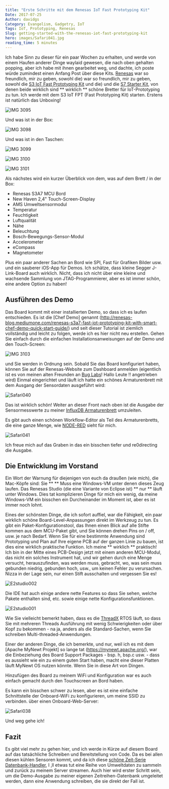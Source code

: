 ```yaml
---
title: "Erste Schritte mit dem Renesas IoT Fast Prototyping Kit"
Date: 2017-07-25
Author: davidgs
Category: Evangelism, Gadgetry, IoT
Tags: IoT, Prototyping, Renesas
Slug: getting-started-with-the-renesas-iot-fast-prototyping-kit
hero: images/Safari041.jpg
reading_time: 5 minutes
---
```


Ich habe Sinn zu dieser für ein paar Wochen zu erhalten, und werde von einem Haufen anderer Dinge waylaid gewesen, die nach oben gehalten popping, aber ich habe mit ihnen gearbeitet weg, und dachte, ich poste würde zumindest einen Anfang Post über diese Kits. [Renesas](https://www.renesas.com/en-us/) war so freundlich, mir zu geben, sowohl die) war so freundlich, mir zu geben, sowohl die [S3 IoT Fast Prototyping Kit](https://www.renesas.com/en-us/products/software-tools/boards-and-kits/renesas-synergy-kits/renesas-synergy-s3a7-prototyping-kit.html) und die) und die [S7 Starter Kit](https://www.renesas.com/en-us/products/software-tools/boards-and-kits/renesas-synergy-kits/renesas-synergy-sk-s7g2.html), von denen beide wirklich sind ** wirklich ** schöne Bretter für IoT-Prototyping zu tun. Ich werde mit dem S3 IoT FPT (Fast Prototyping Kit) starten. Erstens ist natürlich das Unboxing!

![IMG 3095](/posts/category/iot/iot-hardware/images/IMG_3095.png)

Und was ist in der Box:

![IMG 3098](/posts/category/iot/iot-hardware/images/IMG_3098.png)

Und was ist in den Taschen:

![IMG 3099](/posts/category/iot/iot-hardware/images/IMG_3099.png)

![IMG 3100](/posts/category/iot/iot-hardware/images/IMG_3100.png)

![IMG 3101](/posts/category/iot/iot-hardware/images/IMG_3101.png)

Als nächstes wird ein kurzer Überblick von dem, was auf dem Brett / in der Box:

- Renesas S3A7 MCU Bord
- New Haven 2,4" Touch-Screen-Display
- AMS Umweltsensormodul
- Temperatur
- Feuchtigkeit
- Luftqualität
- Nähe
- Beleuchtung
- Bosch-Bewegungs-Sensor-Modul
- Accelerometer
- eCompass
- Magnetometer

Plus ein paar anderer Sachen an Bord wie SPI, Fast für Grafiken Bilder usw. und ein sauberer iOS-App für Demos. Ich schätze, dass kleine Segger J-Link-Board auch wirklich. Nicht, dass ich nicht über eine kleine und wachsende Sammlung von JTAG-Programmierer, aber es ist immer schön, eine andere Option zu haben!

## Ausführen des Demo

Das Board kommt mit einer installierten Demo, so dass ich es laufen entschieden. Es ist die [Chef Demo] genannt (http://renesas-blog.mediumone.com/renesas-s3a7-fast-iot-prototyping-kit-with-smart-chef-demo-quick-start-guide/) und seit dieser Tutorial ist ziemlich vollständig und leicht zu folgen, werde ich es hier nicht neu erstellen. Gehen Sie einfach durch die einfachen Installationsanweisungen auf der Demo und den Touch-Screen:

![IMG 3103](/posts/category/iot/iot-hardware/images/IMG_3103.png)

und Sie werden in Ordnung sein. Sobald Sie das Board konfiguriert haben, können Sie auf der Renesas-Website zum Dashboard anmelden (eigentlich ist es von meinen alten Freunden an [Bug Labs](https://buglabs.net)! Hallo Leute !! angetrieben wird) Einmal eingerichtet und läuft ich hatte ein schönes Armaturenbrett mit dem Ausgang der Sensordaten ausgeführt wird:

![Safari040](/posts/category/iot/iot-hardware/images/Safari040.jpg)

Das ist wirklich schön! Weiter an dieser Front nach oben ist die Ausgabe der Sensormesswerte zu meiner [InfluxDB Armaturenbrett](/posts/category/iot/iot-hardware/running-influxdb-on-an-artik-520/) umzuleiten.

Es gibt auch einen schönen Workflow-Editor als Teil des Armaturenbretts, die eine ganze Menge, wie [NODE-RED](https://nodered.org) sieht für mich.

![Safari041](/posts/category/iot/iot-hardware/images/Safari041.jpg)

Ich freue mich auf das Graben in das ein bisschen tiefer und re0directing die Ausgabe.

## Die Entwicklung im Vorstand

Ein Wort der Warnung für diejenigen von euch da draußen (wie mich), die Mac-Köpfe sind: Sie ** ** Muss eine Windows-VM unter denen dieses Zeug laufen. Das Renesas Studio (die eine Variante von Eclipse ist) ** nur ** läuft unter Windows. Dies tat komplizieren Dinge für mich ein wenig, da meine Windows-VM ein bisschen ein Durcheinander im Moment ist, aber es ist immer noch lohnt.

Eines der schönsten Dinge, die ich sofort auffiel, war die Fähigkeit, ein paar wirklich schöne Board-Level-Anpassungen direkt im Werkzeug zu tun. Es gibt ein Paket-Konfigurationstool, das Ihnen einen Blick auf alle Stifte kommen aus dem MCU-Paket gibt, und Sie können drehen Pins on / off, usw. je nach Bedarf. Wenn Sie für eine bestimmte Anwendung sind Prototyping und Plan auf Ihre eigene PCB auf der ganzen Linie zu bauen, ist dies eine wirklich praktische Funktion. Ich meine ** wirklich ** praktisch! Ich bin in der Mitte eines PCB-Design jetzt mit einem anderen MCU-Modul, das nicht ein solches Instrument hat, und wir gehen durch eine Menge versucht, herauszufinden, was werden muss, gebracht, wo, was sein muss gebunden niedrig, gebunden hoch, usw., um keinen Fehler zu verursachen. Nizza in der Lage sein, nur einen Stift ausschalten und vergessen Sie es!

![E2studio002](/posts/category/iot/iot-hardware/images/e2studio002.jpg)

Die IDE hat auch einige andere nette Features so dass Sie sehen, welche Pakete enthalten sind, etc. sowie einige nette Konfigurationsfunktionen.

![E2studio001](/posts/category/iot/iot-hardware/images/e2studio001.jpg)

Wie Sie vielleicht bemerkt haben, dass es die [ThreadX](http://rtos.com/products/threadx/) RTOS läuft, so dass Sie mit mehreren Threads Ausführung mit wenig Schwierigkeiten oder über Kopf zu bekommen - na ja, anders als die Standard-Sachen, wenn Sie schreiben Multi-threaded-Anwendungen.

Einer der anderen Dinge, die ich bemerkte, und nur, weil ich es mit dem [Apache MyNewt Projekt] so lange tat (https://mynewt.apache.org/), war die Einbeziehung des Board Support Packages - bsp. h, bsp.c usw. - dass es aussieht wie ein zu einem guten Start haben, macht eine dieser Platten läuft MyNewt OS nutzen könnte. Wenn Sie in diese Art von Dingen.

Hinzufügen des Board zu meinem WiFi und Konfiguration war es auch einfach gemacht durch den Touchscreen an Bord haben.

Es kann ein bisschen schwer zu lesen, aber es ist eine einfache Schnittstelle der Onboard-WiFi zu konfigurieren, um meine SSID zu verbinden. über einen Onboard-Web-Server:

![Safari038](/posts/category/iot/iot-hardware/images/Safari038.jpg)

Und weg gehe ich!

## Fazit

Es gibt viel mehr zu gehen hier, und ich werde in Kürze auf diesem Board auf das tatsächliche Schreiben und Bereitstellung von Code. Da es bei allen diesen kühlen Sensoren kommt, und da ich diese [schöne Zeit-Serie Datenbank-Handler](/posts/category/iot/iot-hardware/running-influxdb-on-an-artik-520/), I ‚ll etwas tut eine Reihe von Umweltdaten zu sammeln und zurück zu meinem Server streamen. Auch hier wird erster Schritt sein, um die Demo-Ausgabe zu meiner eigenen Zeitreihen-Datenbank umgeleitet werden, dann eine Anwendung schreiben, die sie direkt der Fall ist.
